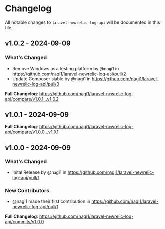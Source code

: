 # Changelog

All notable changes to `laravel-newrelic-log-api` will be documented in this file.

## v1.0.2 - 2024-09-09

### What's Changed

* Remove Windows as a testing platform by @nagi1 in https://github.com/nagi1/laravel-newrelic-log-api/pull/2
* Update Composer stable  by @nagi1 in https://github.com/nagi1/laravel-newrelic-log-api/pull/3

**Full Changelog**: https://github.com/nagi1/laravel-newrelic-log-api/compare/v1.0.1...v1.0.2

## v1.0.1 - 2024-09-09

**Full Changelog**: https://github.com/nagi1/laravel-newrelic-log-api/compare/v1.0.0...v1.0.1

## v1.0.0 - 2024-09-09

### What's Changed

* Inital Release by @nagi1 in https://github.com/nagi1/laravel-newrelic-log-api/pull/1

### New Contributors

* @nagi1 made their first contribution in https://github.com/nagi1/laravel-newrelic-log-api/pull/1

**Full Changelog**: https://github.com/nagi1/laravel-newrelic-log-api/commits/v1.0.0
